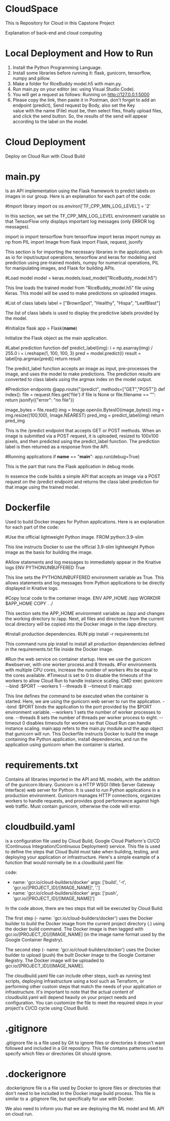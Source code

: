 # CloudSpace
This is Repository for Cloud in this Capstone Project

Explanation of back-end and cloud computing


# Local Deployment and How to Run
1. Install the Python Programming Language.
2. Install some libraries before running it: flask, gunicorn, tensorflow, numpy and pillow.
3. Make a folder for RiceBuddy model.h5 with main.py.
4. Run main.py on your editor (ex: using Visual Studio Code).
5. You will get a request as follows: Running on http://127.0.0.1:5000
6. Please copy the link, then paste it in Postman, don't forget to add an endpoint (predict), Send request by Body, also set the Key    
   value with the name (File) must be, then select files, finally upload files, and click the send button. So, the results of the send 
   will appear according to the label on the model.


# Cloud Deployment
Deploy on Cloud Run with Cloud Build


# main.py 
Is an API implementation using the Flask framework to predict labels on images in our group. Here is an explanation for each part of the code:


#Import library
import os
os.environ['TF_CPP_MIN_LOG_LEVEL'] = '2'


In this section, we set the TF_CPP_MIN_LOG_LEVEL environment variable so that TensorFlow only displays important log messages (only ERROR log messages).


import io
import tensorflow
from tensorflow import keras
import numpy as np
from PIL import Image
from flask import Flask, request, jsonify


This section is for importing the necessary libraries in the application, such as io for input/output operations, tensorflow and keras for modeling and prediction using pre-trained models, numpy for numerical operations, PIL for manipulating images, and Flask for building APIs.


#Load model
model = keras.models.load_model("RiceBuddy_model.h5")


This line loads the trained model from "RiceBuddy_model.h5" file using Keras. This model will be used to make predictions on uploaded images.


#List of class labels
label = ["BrownSpot", "Healthy", "Hispa", "LeafBlast"]


The list of class labels is used to display the predictive labels provided by the model.


#Initialize flask
app = Flask(__name__)


Initialize the Flask object as the main application.


#Label prediction function
def predict_label(img):
   i = np.asarray(img) / 255.0
   i = i.reshape(1, 100, 100, 3)
   pred = model.predict(i)
   result = label[np.argmax(pred)]
   return result


The predict_label function accepts an image as input, pre-processes the image, and uses the model to make predictions. The prediction results are converted to class labels using the argmax index on the model output.


#Prediction endpoints
@app.route("/predict", methods=["GET","POST"])
def index():
   file = request.files.get('file')
   if file is None or file.filename == "":
         return jsonify({"error": "no file"})

   image_bytes = file.read()
   img = Image.open(io.BytesIO(image_bytes))
   img = img.resize((100,100), Image.NEAREST)
   pred_img = predict_label(img)
   return pred_img


This is the /predict endpoint that accepts GET or POST methods. When an image is submitted via a POST request, it is uploaded, resized to 100x100 pixels, and then predicted using the predict_label function. The prediction label is then returned as a response from the API.


#Running applications
if __name__ == "__main__":
   app.run(debug=True)


This is the part that runs the Flask application in debug mode.


In essence the code builds a simple API that accepts an image via a POST request on the /predict endpoint and returns the class label prediction for that image using the trained model.


# Dockerfile
Used to build Docker images for Python applications. Here is an explanation for each part of the code:


#Use the official lightweight Python image.
FROM python:3.9-slim


This line instructs Docker to use the official 3.9-slim lightweight Python image as the basis for building the image.


#Allow statements and log messages to immediately appear in the Knative logs
ENV PYTHONUNBUFFERED True


This line sets the PYTHONUNBUFFERED environment variable as True. This allows statements and log messages from Python applications to be directly displayed in Knative logs.


#Copy local code to the container image.
ENV APP_HOME /app
WORKDIR $APP_HOME
COPY . ./


This section sets the APP_HOME environment variable as /app and changes the working directory to /app. Next, all files and directories from the current local directory will be copied into the Docker image in the /app directory.


#Install production dependencies.
RUN pip install -r requirements.txt


This command runs pip install to install all production dependencies defined in the requirements.txt file inside the Docker image.


#Run the web service on container startup. Here we use the gunicorn
#webserver, with one worker process and 8 threads.
#For environments with multiple CPU cores, increase the number of workers
#to be equal to the cores available.
#Timeout is set to 0 to disable the timeouts of the workers to allow Cloud Run to handle instance scaling.
CMD exec gunicorn --bind :$PORT --workers 1 --threads 8 --timeout 0 main:app


This line defines the command to be executed when the container is started. Here, we are using the gunicorn web server to run the application. --bind :$PORT binds the application to the port provided by the $PORT environment variable. --workers 1 sets the number of worker processes to one. --threads 8 sets the number of threads per worker process to eight. --timeout 0 disables timeouts for workers so that Cloud Run can handle instance scaling. main:app refers to the main.py module and the app object that gunicorn will run. This Dockerfile instructs Docker to build the image containing the Python application, install dependencies, and run the application using gunicorn when the container is started.


# requirements.txt
Contains all libraries imported in the API and ML models, with the addition of the gunicorn library. Gunicorn is a HTTP WSGI (Web Server Gateway Interface) web server for Python. It is used to run Python applications in a production environment. Gunicorn manages HTTP connections, organizes workers to handle requests, and provides good performance against high web traffic. Must contain gunicorn, otherwise the code will error.


# cloudbuild.yaml
is a configuration file used by Cloud Build, Google Cloud Platform's CI/CD (Continuous Integration/Continuous Deployment) service. This file is used to define the steps that Cloud Build must take when building, testing, and deploying your application or infrastructure. Here's a simple example of a function that would normally be in a cloudbuild.yaml file:


code:
  - name: 'gcr.io/cloud-builders/docker'
    args: ['build', '-t', 'gcr.io/[PROJECT_ID]/[IMAGE_NAME]', '.']
  - name: 'gcr.io/cloud-builders/docker'
    args: ['push', 'gcr.io/[PROJECT_ID]/[IMAGE_NAME]']


In the code above, there are two steps that will be executed by Cloud Build:


The first step (- name: 'gcr.io/cloud-builders/docker') uses the Docker builder to build the Docker image from the current project directory (.) using the docker build command. The Docker image is then tagged with gcr.io/[PROJECT_ID]/[IMAGE_NAME] (in the image name format used by the Google Container Registry).


The second step (- name: 'gcr.io/cloud-builders/docker') uses the Docker builder to upload (push) the built Docker image to the Google Container Registry. The Docker image will be uploaded to gcr.io/[PROJECT_ID]/[IMAGE_NAME].


The cloudbuild.yaml file can include other steps, such as running test scripts, deploying infrastructure using a tool such as Terraform, or performing other custom steps that match the needs of your application or infrastructure. It's important to note that the actual content of cloudbuild.yaml will depend heavily on your project needs and configuration. You can customize the file to meet the required steps in your project's CI/CD cycle using Cloud Build.


# .gitignore
.gitignore file is a file used by Git to ignore files or directories it doesn't want followed and included in a Git repository. This file contains patterns used to specify which files or directories Git should ignore.


# .dockerignore
.dockerignore file is a file used by Docker to ignore files or directories that don't need to be included in the Docker image build process. This file is similar to a .gitignore file, but specifically for use with Docker.


We also need to inform you that we are deploying the ML model and ML API on cloud run.

